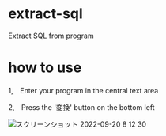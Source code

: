 # extract-sql
Extract SQL from program

# how to use

1,　Enter your program in the central text area

2,　Press the '変換' button on the bottom left

![スクリーンショット 2022-09-20 8 12 30](https://user-images.githubusercontent.com/56500993/191135940-b0ec0138-976c-4df4-bd17-bdc813cc800b.png)

